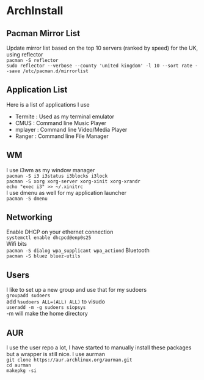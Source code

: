 # ArchInstall
## Pacman Mirror List
Update mirror list based on the top 10 servers (ranked by speed) for the UK, using reflector  
`pacman -S reflector`  
`sudo reflector --verbose --county 'united kingdom' -l 10 --sort rate --save /etc/pacman.d/mirrorlist`


## Application List
Here is a list of applications I use
  - Termite : Used as my terminal emulator
  - CMUS : Command line Music Player
  - mplayer : Command line Video/Media Player
  - Ranger : Command line File Manager


## WM
I use i3wm as my window manager  
`pacman -S i3 i3status i3blocks i3lock`  
`pacman -S xorg xorg-server xorg-xinit xorg-xrandr`  
`echo "exec i3" >> ~/.xinitrc`  
I use dmenu as well for my application launcher  
`pacman -S dmenu`  


## Networking
Enable DHCP on your ethernet connection  
`systemctl enable dhcpcd@enp0s25`  
Wifi bits  
`pacman -S dialog wpa_supplicant wpa_actiond`
Bluetooth  
`pacman -S bluez bluez-utils`


## Users
I like to set up a new group and use that for my sudoers  
`groupadd sudoers`  
add `%sudoers ALL=(ALL) ALL)` to visudo  
`useradd -m -g sudoers siopsys`  
-m will make the home directory 


## AUR
I use the user repo a lot, I have started to manually install these packages but a wrapper is still nice. I use aurman  
`git clone https://aur.archlinux.org/aurman.git`  
`cd aurman`  
`makepkg -si`  
